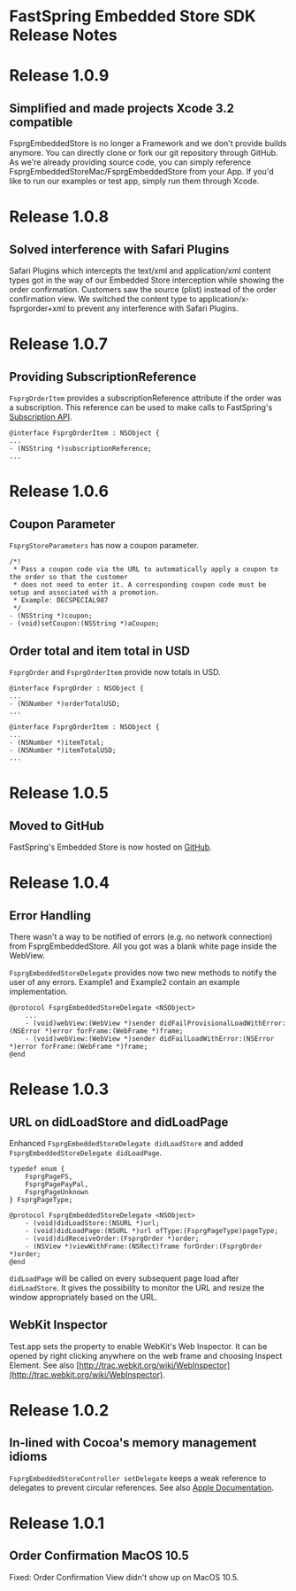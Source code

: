 # FastSpring Embedded Store SDK Release Notes


# Release 1.0.9 #

## Simplified and made projects Xcode 3.2 compatible

FsprgEmbeddedStore is no longer a Framework and we don't provide builds anymore. You can directly clone or fork our git repository through GitHub. As we're already providing source code, you can simply reference FsprgEmbeddedStoreMac/FsprgEmbeddedStore from your App. If you'd like to run our examples or test app, simply run them through Xcode.


# Release 1.0.8 #

## Solved interference with Safari Plugins

Safari Plugins which intercepts the text/xml and application/xml content types got in the way of our Embedded Store interception while showing the order confirmation. Customers saw the source (plist) instead of the order confirmation view. We switched the content type to application/x-fsprgorder+xml to prevent any interference with Safari Plugins.


# Release 1.0.7 #

## Providing SubscriptionReference

`FsprgOrderItem` provides a subscriptionReference attribute if the order was a subscription. This reference can be used to make calls to FastSpring's [Subscription API](https://support.fastspring.com/entries/236487-api-subscriptions).

	@interface FsprgOrderItem : NSObject {
	...
	- (NSString *)subscriptionReference;
	...


# Release 1.0.6 #

## Coupon Parameter ##

`FsprgStoreParameters` has now a coupon parameter.

	/*!
	 * Pass a coupon code via the URL to automatically apply a coupon to the order so that the customer 
	 * does not need to enter it. A corresponding coupon code must be setup and associated with a promotion.
	 * Example: DECSPECIAL987
	 */
	- (NSString *)coupon;
	- (void)setCoupon:(NSString *)aCoupon;

## Order total and item total in USD ##

`FsprgOrder` and `FsprgOrderItem` provide now totals in USD.

	@interface FsprgOrder : NSObject {
	...
	- (NSNumber *)orderTotalUSD;
	...
	
	@interface FsprgOrderItem : NSObject {
	...
	- (NSNumber *)itemTotal;
	- (NSNumber *)itemTotalUSD;
	...

	

# Release 1.0.5 #

## Moved to GitHub ##

FastSpring's Embedded Store is now hosted on [GitHub](http://www.github.com).



# Release 1.0.4 #

## Error Handling ##

There wasn't a way to be notified of errors (e.g. no network connection) from FsprgEmbeddedStore. All you got was a blank white page inside the WebView.

`FsprgEmbeddedStoreDelegate` provides now two new methods to notify the user of any errors. Example1 and Example2 contain an example implementation.

	@protocol FsprgEmbeddedStoreDelegate <NSObject>
		...
		- (void)webView:(WebView *)sender didFailProvisionalLoadWithError:(NSError *)error forFrame:(WebFrame *)frame;
		- (void)webView:(WebView *)sender didFailLoadWithError:(NSError *)error forFrame:(WebFrame *)frame;
	@end



# Release 1.0.3 #

## URL on didLoadStore and didLoadPage ##
Enhanced `FsprgEmbeddedStoreDelegate didLoadStore` and added `FsprgEmbeddedStoreDelegate didLoadPage`.

	typedef enum {
		FsprgPageFS,
		FsprgPagePayPal,
		FsprgPageUnknown
	} FsprgPageType;

	@protocol FsprgEmbeddedStoreDelegate <NSObject>
		- (void)didLoadStore:(NSURL *)url;
		- (void)didLoadPage:(NSURL *)url ofType:(FsprgPageType)pageType;
		- (void)didReceiveOrder:(FsprgOrder *)order;
		- (NSView *)viewWithFrame:(NSRect)frame forOrder:(FsprgOrder *)order;
	@end

`didLoadPage` will be called on every subsequent page load after `didLoadStore`. It gives the possibility to monitor the URL and resize the window appropriately based on the URL.

## WebKit Inspector ##

Test.app sets the property to enable WebKit's Web Inspector. It can be opened by right clicking anywhere on the web frame and choosing Inspect Element. See also [http://trac.webkit.org/wiki/WebInspector](http://trac.webkit.org/wiki/WebInspector).



# Release 1.0.2 #

## In-lined with Cocoa's memory management idioms ##

`FsprgEmbeddedStoreController setDelegate` keeps a weak reference to delegates to prevent circular references. See also [Apple Documentation](https://developer.apple.com/library/mac/documentation/Cocoa/Conceptual/MemoryMgmt/Articles/mmObjectOwnership.html#//apple_ref/doc/uid/20000043-1044135).



# Release 1.0.1 #

## Order Confirmation MacOS 10.5 ##

Fixed: Order Confirmation View didn't show up on MacOS 10.5.